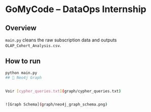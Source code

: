 # GoMyCode – DataOps Internship

## Overview
`main.py` cleans the raw subscription data and outputs `OLAP_Cohort_Analysis.csv`.

## How to run
```bash
python main.py
## 🔷 Neo4j Graph


Voir [cypher_queries.txt](graph/cypher_queries.txt)


![Graph Schema](graph/neo4j_graph_schema.png)

